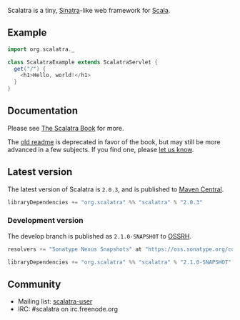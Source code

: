 Scalatra is a tiny, [Sinatra](http://www.sinatrarb.com/)-like web framework for
[Scala](http://www.scala-lang.org/).

## Example

```scala
import org.scalatra._

class ScalatraExample extends ScalatraServlet {
  get("/") {
    <h1>Hello, world!</h1>
  }
}
```

## Documentation

Please see [The Scalatra Book](http://www.scalatra.org/stable/book/) for more.

The [old readme](https://github.com/scalatra/scalatra/tree/scalatra_2.9.0-1-2.0.0.RC1/README.markdown) 
is deprecated in favor of the book, but may still be more advanced in a few 
subjects.  If you find one, please [let us know](http://github.com/scalatra/scalatra-book/issues).

## Latest version 

The latest version of Scalatra is `2.0.3`, and is published to [Maven Central](http://repo1.maven.org/maven2/org/scalatra).

```scala
libraryDependencies += "org.scalatra" %% "scalatra" % "2.0.3"
```

### Development version

The develop branch is published as `2.1.0-SNAPSHOT` to [OSSRH](http://oss.sonatype.org/content/repositories/snapshots/org/scalatra).

```scala
resolvers += "Sonatype Nexus Snapshots" at "https://oss.sonatype.org/content/repositories/snapshots"

libraryDependencies += "org.scalatra" %% "scalatra" % "2.1.0-SNAPSHOT"
```

## Community

* Mailing list: [scalatra-user](http://groups.google.com/group/scalatra-user)
* IRC: #scalatra on irc.freenode.org
